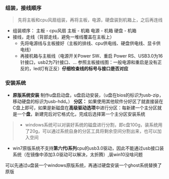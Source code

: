 ### 组装，接线顺序

> 先将主板和cpu风扇组装，再将主板，电源，硬盘装到机箱上，之后再连线

- 组装顺序：
  主板 - cpu风扇
  主板 - 机箱
  电源 - 机箱
  硬盘 - 机箱
- 接线，走线（背部走线，避免一堆线覆盖在主板上）
  * 先将电源线与主板接好（主板的排线、cpu供电线、硬盘供电线、显卡供电线）
  * 再接机箱与主板线（电源开关Power SW、重启 Power RS、USB3.0为16针接口，usb2为7针接口、... 参照主板接线图：一般电源和重启是没有正反的，led灯有正反）**仔细检查线的标号与接口是否对应**

### 安装系统
- **原版系统安装**
制作u盘启动盘，u盘启动安装，（u盘在bios的标识为usb-zip，移动硬盘的标识为usb-hdd。）
**分区：** 如果使用其他软件分好区了就直接装在C盘上即可，如果是新磁盘在**高级驱动选项**中进行分区：每新建一个主分区就是一个**盘**，新建完后对它格式化，完成后选择第一个主分区安装系统
> - windows系统可以对装好系统的磁盘进行分割，即c盘100g，装系统用了20g，可以通过系统自身的分区工具将剩余空间分割出来，也可以加入空间 
 - win7原版系统不支持**第六代i系列**cpu的usb3.0驱动，因此不能通过usb接口装系统（在镜像中添加3.0驱动可以解决，太折腾）,装win10没啥问题

可以先通过u盘装一个windows原版系统，再通过硬盘安装一个ghost系统替换了原版

